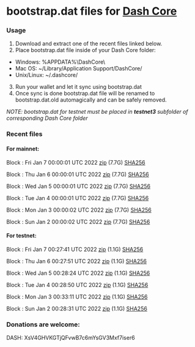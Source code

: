 # bootstrap.dat files for [Dash Core](https://github.com/dashpay/dash)

### Usage

1. Download and extract one of the recent files linked below.
2. Place bootstrap.dat file inside of your Dash Core folder:
 - Windows: %APPDATA%\DashCore\
 - Mac OS: ~/Library/Application Support/DashCore/
 - Unix/Linux: ~/.dashcore/
3. Run your wallet and let it sync using bootstrap.dat
4. Once sync is done bootstrap.dat file will be renamed to bootstrap.dat.old automagically and can be safely removed.

_NOTE: bootstrap.dat for testnet must be placed in **testnet3** subfolder of corresponding Dash Core folder_

### Recent files

#### For mainnet:

Block [](https://insight.dash.org/insight/block/): Fri Jan  7 00:00:01 UTC 2022 [zip](https://dash-bootstrap.ams3.digitaloceanspaces.com/mainnet/2022-01-07/bootstrap.dat.zip) (7.7G) [SHA256](https://dash-bootstrap.ams3.digitaloceanspaces.com/mainnet/2022-01-07/sha256.txt)

Block [](https://insight.dash.org/insight/block/): Thu Jan  6 00:00:01 UTC 2022 [zip](https://dash-bootstrap.ams3.digitaloceanspaces.com/mainnet/2022-01-06/bootstrap.dat.zip) (7.7G) [SHA256](https://dash-bootstrap.ams3.digitaloceanspaces.com/mainnet/2022-01-06/sha256.txt)

Block [](https://insight.dash.org/insight/block/): Wed Jan  5 00:00:01 UTC 2022 [zip](https://dash-bootstrap.ams3.digitaloceanspaces.com/mainnet/2022-01-05/bootstrap.dat.zip) (7.7G) [SHA256](https://dash-bootstrap.ams3.digitaloceanspaces.com/mainnet/2022-01-05/sha256.txt)

Block [](https://insight.dash.org/insight/block/): Tue Jan  4 00:00:01 UTC 2022 [zip](https://dash-bootstrap.ams3.digitaloceanspaces.com/mainnet/2022-01-04/bootstrap.dat.zip) (7.7G) [SHA256](https://dash-bootstrap.ams3.digitaloceanspaces.com/mainnet/2022-01-04/sha256.txt)

Block [](https://insight.dash.org/insight/block/): Mon Jan  3 00:00:02 UTC 2022 [zip](https://dash-bootstrap.ams3.digitaloceanspaces.com/mainnet/2022-01-03/bootstrap.dat.zip) (7.7G) [SHA256](https://dash-bootstrap.ams3.digitaloceanspaces.com/mainnet/2022-01-03/sha256.txt)

Block [](https://insight.dash.org/insight/block/): Sun Jan  2 00:00:02 UTC 2022 [zip](https://dash-bootstrap.ams3.digitaloceanspaces.com/mainnet/2022-01-02/bootstrap.dat.zip) (7.7G) [SHA256](https://dash-bootstrap.ams3.digitaloceanspaces.com/mainnet/2022-01-02/sha256.txt)


#### For testnet:

Block [](https://testnet-insight.dashevo.org/insight/block/): Fri Jan  7 00:27:41 UTC 2022 [zip](https://dash-bootstrap.ams3.digitaloceanspaces.com/testnet/2022-01-07/bootstrap.dat.zip) (1.1G) [SHA256](https://dash-bootstrap.ams3.digitaloceanspaces.com/testnet/2022-01-07/sha256.txt)

Block [](https://testnet-insight.dashevo.org/insight/block/): Thu Jan  6 00:27:51 UTC 2022 [zip](https://dash-bootstrap.ams3.digitaloceanspaces.com/testnet/2022-01-06/bootstrap.dat.zip) (1.1G) [SHA256](https://dash-bootstrap.ams3.digitaloceanspaces.com/testnet/2022-01-06/sha256.txt)

Block [](https://testnet-insight.dashevo.org/insight/block/): Wed Jan  5 00:28:24 UTC 2022 [zip](https://dash-bootstrap.ams3.digitaloceanspaces.com/testnet/2022-01-05/bootstrap.dat.zip) (1.1G) [SHA256](https://dash-bootstrap.ams3.digitaloceanspaces.com/testnet/2022-01-05/sha256.txt)

Block [](https://testnet-insight.dashevo.org/insight/block/): Tue Jan  4 00:28:50 UTC 2022 [zip](https://dash-bootstrap.ams3.digitaloceanspaces.com/testnet/2022-01-04/bootstrap.dat.zip) (1.1G) [SHA256](https://dash-bootstrap.ams3.digitaloceanspaces.com/testnet/2022-01-04/sha256.txt)

Block [](https://testnet-insight.dashevo.org/insight/block/): Mon Jan  3 00:33:11 UTC 2022 [zip](https://dash-bootstrap.ams3.digitaloceanspaces.com/testnet/2022-01-03/bootstrap.dat.zip) (1.1G) [SHA256](https://dash-bootstrap.ams3.digitaloceanspaces.com/testnet/2022-01-03/sha256.txt)

Block [](https://testnet-insight.dashevo.org/insight/block/): Sun Jan  2 00:28:31 UTC 2022 [zip](https://dash-bootstrap.ams3.digitaloceanspaces.com/testnet/2022-01-02/bootstrap.dat.zip) (1.1G) [SHA256](https://dash-bootstrap.ams3.digitaloceanspaces.com/testnet/2022-01-02/sha256.txt)


### Donations are welcome:

DASH: XsV4GHVKGTjQFvwB7c6mYsGV3Mxf7iser6
